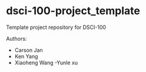 # dsci-100-project_template
Template project repository for DSCI-100

Authors:
- Carson Jan
- Ken Yang
- Xiaoheng Wang
 -Yunle xu
